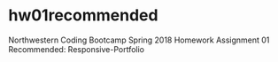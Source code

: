 # hw01recommended
Northwestern Coding Bootcamp Spring 2018 Homework Assignment 01 Recommended: Responsive-Portfolio


